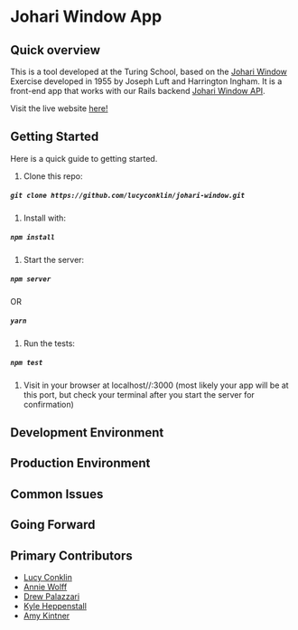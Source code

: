 # Johari Window App
## Quick overview

This is a tool developed at the Turing School, based on the [Johari Window](https://en.wikipedia.org/wiki/Johari_window) Exercise developed in 1955 by Joseph Luft and Harrington Ingham. It is a front-end app that works with our Rails backend [Johari Window API](https://github.com/Dpalazzari/johari_window_api).

Visit the live website [here!](https://johariwindow.herokuapp.com/)

## Getting Started
Here is a quick guide to getting started.

1. Clone this repo:
##### `git clone https://github.com/lucyconklin/johari-window.git`

1. Install with:
##### `npm install`

1. Start the server:
##### `npm server`
OR
##### `yarn`

1. Run the tests:
##### `npm test`

1. Visit in your browser at localhost//:3000 (most likely your app will be at this port, but check your terminal after you start the server for confirmation)

## Development Environment

## Production Environment

## Common Issues

## Going Forward

## Primary Contributors

- [Lucy Conklin](https://github.com/lucyconklin)
- [Annie Wolff](https://github.com/wlffann)
- [Drew Palazzari](https://github.com/Dpalazzari)
- [Kyle Heppenstall](https://github.com/kheppenstall)
- [Amy Kintner](https://github.com/akintner)
